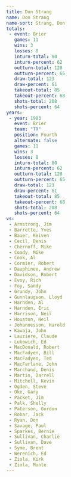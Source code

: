 ```yaml
---
title: Don Strang
name: Don Strang
name-sort: Strang, Don
totals:
 - event: Brier
   games: 11
   wins: 3
   losses: 8
   inturn-total: 80
   inturn-percent: 62
   outturn-total: 128
   outturn-percent: 65
   draw-total: 123
   draw-percent: 61
   takeout-total: 85
   takeout-percent: 68
   shots-total: 208
   shots-percent: 64
years:
 - year: 1983
   event: Brier
   team: "TR"
   position: Fourth
   alternate: false
   games: 11
   wins: 3
   losses: 8
   inturn-total: 80
   inturn-percent: 62
   outturn-total: 128
   outturn-percent: 65
   draw-total: 123
   draw-percent: 61
   takeout-total: 85
   takeout-percent: 68
   shots-total: 208
   shots-percent: 64
vs:
 - Armstrong, Jim
 - Barrette, Yves
 - Bauer, Keiven
 - Cecil, Denis
 - Chernoff, Mike
 - Coady, Mike
 - Cook, Al
 - Cormier, Robert
 - Dauphinee, Andrew
 - Davidson, Robert
 - Evoy, Rich
 - Foy, Sandy
 - Grundy, John
 - Gunnlaugson, Lloyd
 - Harnden, Al
 - Harnden, Eric
 - Harrison, Neil
 - Houston, Neil
 - Johannesson, Harold
 - Kawaja, John
 - Lauziere, Claude
 - Lukowich, Ed
 - MacDonald, Robert
 - MacFadyen, Bill
 - MacFadyen, Ted
 - MacFarlane, John
 - Marchand, Denis
 - Martin, Darrell
 - Mitchell, Kevin
 - Ogden, Steve
 - Oke, Gary
 - Packet, Jim
 - Palk, Shelly
 - Paterson, Gordon
 - Robar, Jack
 - Ryan, Don
 - Savage, Paul
 - Sparkes, Bernie
 - Sullivan, Charlie
 - Sullivan, Dave
 - Syme, Brent
 - Werenich, Ed
 - Ziola, Kirk
 - Ziola, Monte
---
```


